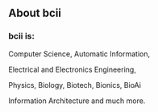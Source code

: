 ## <strong>About bcii</strong>

### <strong>bcii is:</strong>

Computer Science, Automatic Information,

Electrical and Electronics Engineering,

Physics, Biology, Biotech, Bionics, BioAi

Information Architecture and much more.
